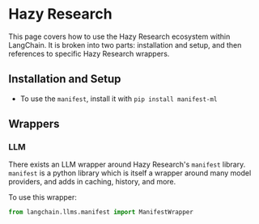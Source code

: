 # Hazy Research

This page covers how to use the Hazy Research ecosystem within LangChain.
It is broken into two parts: installation and setup, and then references to specific Hazy Research wrappers.

## Installation and Setup

- To use the `manifest`, install it with `pip install manifest-ml`

## Wrappers

### LLM

There exists an LLM wrapper around Hazy Research's `manifest` library.
`manifest` is a python library which is itself a wrapper around many model providers, and adds in caching, history, and more.

To use this wrapper:

```python
from langchain.llms.manifest import ManifestWrapper
```
